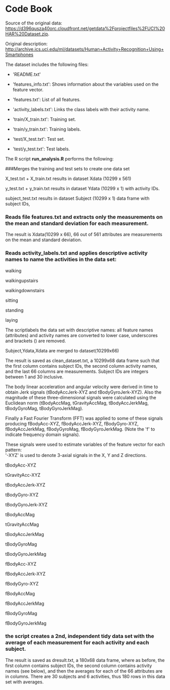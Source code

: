 Code Book
================================================================

Source of the original data: https://d396qusza40orc.cloudfront.net/getdata%2Fprojectfiles%2FUCI%20HAR%20Dataset.zip.

Original description: http://archive.ics.uci.edu/ml/datasets/Human+Activity+Recognition+Using+Smartphones

The dataset includes the following files:

- 'README.txt'

- 'features_info.txt': Shows information about the variables used on the feature vector.

- 'features.txt': List of all features.

-  'activity_labels.txt': Links the class labels with their activity name.

- 'train/X_train.txt': Training set.

- 'train/y_train.txt': Training labels.

- 'test/X_test.txt': Test set.

- 'test/y_test.txt': Test labels.

The R script **run_analysis.R** performs the following:

###Merges the training and test sets to create one data set

  X_test.txt + X_train.txt  results in dataset Xdata (10299 x 561) 

  y_test.txt + y_train.txt  results in dataset Ydata (10299 x 1) with activity IDs.

  subject_test.txt  results in dataset Subject (10299 x 1) data frame with subject IDs,

### Reads file features.txt and extracts only the measurements on the mean and standard deviation for each measurement.

The result is Xdata(10299 x 66),  66 out of 561 attributes are measurements on the mean and standard deviation. 

### Reads activity_labels.txt and applies descriptive activity names to name the activities in the data set:

walking

walkingupstairs

walkingdownstairs

sitting

standing

laying

The scriptlabels the data set with descriptive names: all feature names (attributes) and activity names are converted to lower case, underscores and brackets () are removed.

Subject,Ydata,Xdata are merged to dataset(10299x66)

The result is saved as clean_dataset.txt, a 10299x68 data frame such that the first column contains subject IDs, the second column activity names, and the last 66 columns are measurements. Subject IDs are integers between 1 and 30 inclusive. 

The body linear acceleration and angular velocity were derived in time to obtain Jerk signals (tBodyAccJerk-XYZ and tBodyGyroJerk-XYZ). Also the magnitude of these three-dimensional signals were calculated using the Euclidean norm (tBodyAccMag, tGravityAccMag, tBodyAccJerkMag, tBodyGyroMag, tBodyGyroJerkMag). 

Finally a Fast Fourier Transform (FFT) was applied to some of these signals producing fBodyAcc-XYZ, fBodyAccJerk-XYZ, fBodyGyro-XYZ, fBodyAccJerkMag, fBodyGyroMag, fBodyGyroJerkMag. (Note the 'f' to indicate frequency domain signals). 

These signals were used to estimate variables of the feature vector for each pattern:  
'-XYZ' is used to denote 3-axial signals in the X, Y and Z directions.

tBodyAcc-XYZ

tGravityAcc-XYZ

tBodyAccJerk-XYZ

tBodyGyro-XYZ

tBodyGyroJerk-XYZ

tBodyAccMag

tGravityAccMag

tBodyAccJerkMag

tBodyGyroMag

tBodyGyroJerkMag

fBodyAcc-XYZ

fBodyAccJerk-XYZ

fBodyGyro-XYZ

fBodyAccMag

fBodyAccJerkMag

fBodyGyroMag

fBodyGyroJerkMag

### the script creates a 2nd, independent tidy data set with the average of each measurement for each activity and each subject.

The result is saved as dresult.txt, a 180x68 data frame, where as before, the first column contains subject IDs, the second column contains activity names (see below), and then the averages for each of the 66 attributes are in columns. There are 30 subjects and 6 activities, thus 180 rows in this data set with averages.

   